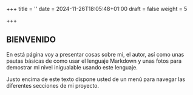 +++
title = ''
date = 2024-11-26T18:05:48+01:00
draft = false
weight = 5



+++

## BIENVENIDO

En está página voy a presentar cosas sobre mi, el autor, así como unas pautas básicas de como usar el lenguaje Markdown y unas 
fotos para demostrar mi nivel inigualable usando este lenguaje.

Justo encima de este texto dispone usted de un menú para navegar las diferentes secciones de mi proyecto.

